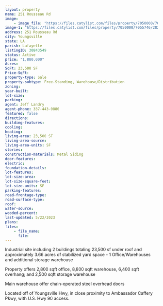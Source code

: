 ```yaml
---
layout: property
name: 251 Rousseau Rd
image:
    - image_file: "https://files.catylist.com/files/property/7050000/7055746/28200752_Screenshot_2023_05_19_at_2.57.13_PM.png"
image-1: "https://files.catylist.com/files/property/7050000/7055746/28200698_251Rousseau_9.jpg"
address: 251 Rousseau Rd
city: Youngsville
state: LA
parish: Lafayette
listingID: 30843549
status: Active
price: "1,880,000"
Acres:
SqFt: 23,500 SF
Price-SqFt:
property-type: Sale
property-subtype: Free-Standing, Warehouse/Distribution
zoning:
year-built:
lot-size:
parking:
agent: Jeff Landry
agent-phone: 337-443-0880
featured: false
directions:
building-features:
cooling:
heating:
living-area: 23,500 SF
living-area-source:
living-area-units: SF
stories:
construction-materials: Metal Siding
door-features:
electric:
foundation-details:
lot-features:
lot-size-area:
lot-size-square-feet:
lot-size-units: SF
parking-features:
road-frontage-type:
road-surface-type:
roof:
water-source:
wooded-percent:
last-updated: 5/22/2023
plans:
files:
    - file_name:
      file:
---
```

Industrial site including 2 buildings totaling 23,500 sf under roof and approximately 3.66 acres of stabilized yard space - 1 Office/Warehouses and additional storage warehouseProperty offers 2,800 sqft office, 8,800 sqft warehouse, 6,400 sqft overhang; and 2,500 sqft storage warehouseMain warehouse offer chain-operated steel overhead doors Located off of Youngsville Hwy, in close proximity to Ambassador Caffery Pkwy, with U.S. Hwy 90 access.
